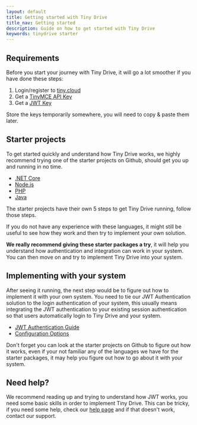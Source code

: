 ```yaml
---
layout: default
title: Getting started with Tiny Drive
title_nav: Getting started
description: Guide on how to get started with Tiny Drive
keywords: tinydrive starter
---
```


## Requirements
Before you start your journey with Tiny Drive, it will go a lot smoother if you have done these steps:
1. Login/register to [tiny.cloud](https://apps.tiny.cloud/my-account/)
2. Get a [TinyMCE API Key](https://apps.tiny.cloud/my-account/key-manager/)
3. Get a [JWT Key](https://apps.tiny.cloud/my-account/jwt-key-manager/)

Store the keys temporarily somewhere, you will need to copy & paste them later.

## Starter projects

To get started quickly and understand how Tiny Drive works, we highly recommend trying one of the starter projects on Github, should get you up and running in no time.

- [.NET Core](https://github.com/tinymce/tinydrive-dotnet-mvc-starter)
- [Node.js](https://github.com/tinymce/tinydrive-nodejs-starter)
- [PHP](https://github.com/tinymce/tinydrive-php-starter)
- [Java](https://github.com/tinymce/tinydrive-java-spring-starter)

The starter projects have their own 5 steps to get Tiny Drive running, follow those steps.

If you do not have any experience with these languages, it might still be useful to see how they work and then try to implement your own solution.

**We really recommend giving these starter packages a try**, it will help you understand how authentication and integration can work in your system. You can then move on and try to implement Tiny Drive into your system.

## Implementing with your system

After seeing it running, the next step would be to figure out how to implement it with your own system. You need to tie our JWT Authentication solution to the login authentication of your system, this usually means integrating the JWT authentication to your existing session authentication so that users automatically login to Tiny Drive and your system.

- [JWT Authentication Guide]({{site.baseurl}}/tinydrive/jwt-authentication/) 
- [Configuration Options]({{site.baseurl}}/tinydrive/configuration/)

Don't forget you can look at the starter projects on Github to figure out how it works, even if your not familiar any of the languages we have for the starter packages, it may help you figure out how to go about it with your system.

## Need help? ##
We recommend reading up and trying to understand how JWT works, you need some basic skills in order to implement Tiny Drive. This can be tricky, if you need some help, check our [help page](/tinydrive/get-help/) and if that doesn't work, contact our support.